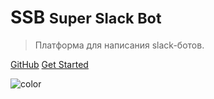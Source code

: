 # SSB <small>Super Slack Bot</small>

>  Платформа для написания slack-ботов.

<!-- - Fault-tolerant data structures -->
<!-- - Json notation -->
<!-- - 120k records or 80k complicated queries per second with confidence. -->

[GitHub](https://github.com/HouzuoGuo/tiedot/)
[Get Started](#what-is-tiedot)

<!-- background image -->
<!-- ![](http://golang.org/doc/gopher/frontpage.png) -->

<!-- background color -->
![color](#FFFFFF)

